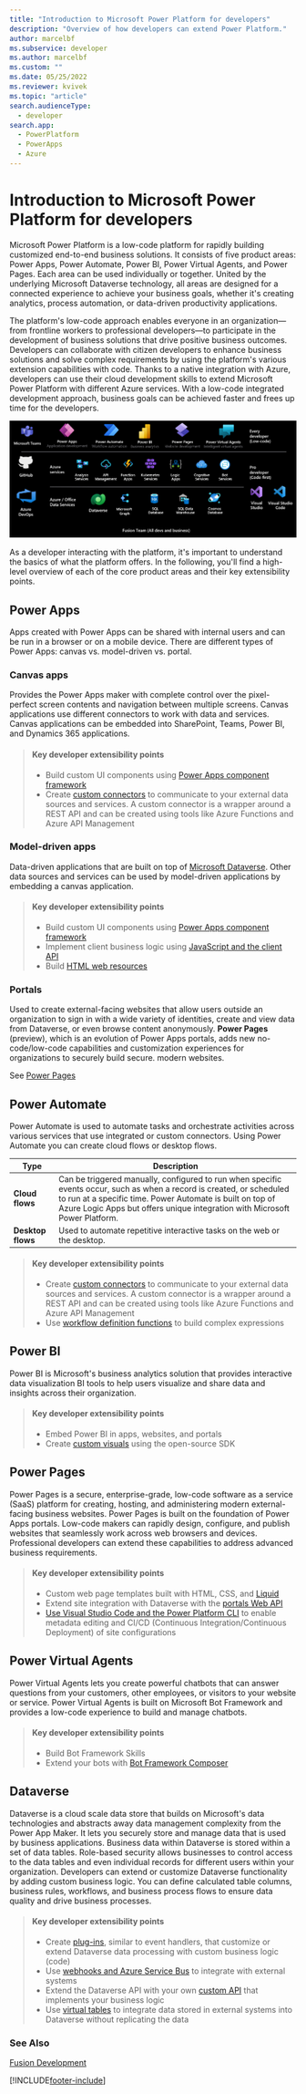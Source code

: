 ```yaml
---
title: "Introduction to Microsoft Power Platform for developers"
description: "Overview of how developers can extend Power Platform."
author: marcelbf
ms.subservice: developer
ms.author: marcelbf
ms.custom: ""
ms.date: 05/25/2022
ms.reviewer: kvivek
ms.topic: "article"
search.audienceType: 
  - developer
search.app: 
  - PowerPlatform
  - PowerApps
  - Azure
---
```


# Introduction to Microsoft Power Platform for developers

Microsoft Power Platform is a low-code platform for rapidly building customized end-to-end business solutions. It consists of five product areas: Power Apps, Power Automate, Power BI, Power Virtual Agents, and Power Pages. Each area can be used individually or together. United by the underlying Microsoft Dataverse technology, all areas are designed for a connected experience to achieve your business goals, whether it's creating analytics, process automation, or data-driven productivity applications.

The platform's low-code approach enables everyone in an organization&mdash;from frontline workers to professional developers&mdash;to participate in the development of business solutions that drive positive business outcomes. Developers can collaborate with citizen developers to enhance business solutions and solve complex requirements by using the platform's various extension capabilities with code. Thanks to a native integration with Azure, developers can use their cloud development skills to extend Microsoft Power Platform with different Azure services. With a low-code integrated development approach, business goals can be achieved faster and frees up time for the developers.

![Power Platform.](media/power-platform.png "Power Platform")

As a developer interacting with the platform, it's important to understand the basics of what the platform offers. In the following, you'll find a high-level overview of each of the core product areas and their key extensibility points.

## Power Apps 

Apps created with Power Apps can be shared with internal users and can be run in a browser or on a mobile device. There are different types of Power Apps: canvas vs. model-driven vs. portal.

### Canvas apps

Provides the Power Apps maker with complete control over the pixel-perfect screen contents and navigation between multiple screens. Canvas applications use different connectors to work with data and services. Canvas applications can be embedded into SharePoint, Teams, Power BI, and Dynamics 365 applications.

> #### Key developer extensibility points
> - Build custom UI components using [Power Apps component framework](/power-apps/developer/component-framework/overview)
> - Create [custom connectors](/connectors/custom-connectors/) to communicate to your external data sources and services. A custom connector is a wrapper around a REST API and can be created using tools like Azure Functions and Azure API Management

### Model-driven apps  

Data-driven applications that are built on top of [Microsoft Dataverse](#dataverse). Other data sources and services can be used by model-driven applications by embedding a canvas application.

> #### Key developer extensibility points
> - Build custom UI components using [Power Apps component framework](/power-apps/developer/component-framework/overview)
> - Implement client business logic using [JavaScript and the client API](/power-apps/developer/model-driven-apps/client-scripting)
> - Build [HTML web resources](/power-apps/developer/model-driven-apps/webpage-html-web-resources)

### Portals

Used to create external-facing websites that allow users outside an organization to sign in with a wide variety of identities, create and view data from Dataverse, or even browse content anonymously. **Power Pages** (preview), which is an evolution of Power Apps portals, adds new no-code/low-code capabilities and customization experiences  for organizations to securely build secure. modern websites.

See [Power Pages](#power-pages)

## Power Automate

Power Automate is used to automate tasks and orchestrate activities across various services that use integrated or custom connectors. Using Power Automate you can create cloud flows or desktop flows.

| Type | Description |
| ---- | ---- |
| **Cloud flows** | Can be triggered manually, configured to run when specific events occur, such as when a record is created, or scheduled to run at a specific time. Power Automate is built on top of Azure Logic Apps but offers unique integration with Microsoft Power Platform. |
| **Desktop flows** | Used to automate repetitive interactive tasks on the web or the desktop. |

> #### Key developer extensibility points
> - Create [custom connectors](/connectors/custom-connectors/) to communicate to your external data sources and services. A custom connector is a wrapper around a REST API and can be created using tools like Azure Functions and Azure API Management
> - Use [workflow definition functions](/power-automate/developer/custom-cds-for-apps-workflow-activities) to build complex expressions

## Power BI

Power BI is Microsoft's business analytics solution that provides interactive data visualization BI tools to help users visualize and share data and insights across their organization.

> #### Key developer extensibility points
> - Embed Power BI in apps, websites, and portals
> - Create [custom visuals](/power-bi/developer/visuals/power-bi-custom-visuals) using the open-source SDK

## Power Pages

Power Pages is a secure, enterprise-grade, low-code software as a service (SaaS) platform for creating, hosting, and administering modern external-facing business websites. Power Pages is built on the foundation of Power Apps portals. Low-code makers can rapidly design, configure, and publish websites that seamlessly work across web browsers and devices. Professional developers can extend these capabilities to address advanced business requirements.

> #### Key developer extensibility points
> - Custom web page templates built with HTML, CSS, and [Liquid](/power-pages/configure/liquid-overview)
> - Extend site integration with Dataverse with the [portals Web API](/power-pages/configure/web-api-overview)
> - [Use Visual Studio Code and the Power Platform CLI](/power-pages/configure/cli-tutorial) to enable metadata editing and CI/CD (Continuous Integration/Continuous Deployment) of site configurations

## Power Virtual Agents

Power Virtual Agents lets you create powerful chatbots that can answer questions from your customers, other employees, or visitors to your website or service. Power Virtual Agents is built on Microsoft Bot Framework and provides a low-code experience to build and manage chatbots.

> #### Key developer extensibility points
> - Build Bot Framework Skills
> - Extend your bots with [Bot Framework Composer](/power-virtual-agents/advanced-bot-framework-composer)

## Dataverse

Dataverse is a cloud scale data store that builds on Microsoft's data technologies and abstracts away data management complexity from the Power App Maker. It lets you securely store and manage data that is used by business applications. Business data within Dataverse is stored within a set of data tables. Role-based security allows businesses to control access to the data tables and even individual records for different users within your organization. Developers can extend or customize Dataverse functionality by adding custom business logic. You can define calculated table columns, business rules, workflows, and business process flows to ensure data quality and drive business processes.

> #### Key developer extensibility points
> - Create [plug-ins](/power-apps/developer/data-platform/plug-ins), similar to event handlers, that customize or extend Dataverse data processing with custom business logic (code)
> - Use [webhooks and Azure Service Bus](/power-apps/developer/data-platform/use-webhooks) to integrate with external systems
> - Extend the Dataverse API with your own [custom API](/power-apps/developer/data-platform/custom-api) that implements your business logic
> - Use [virtual tables](/power-apps/developer/data-platform/virtual-entities/get-started-ve) to integrate data stored in external systems into Dataverse without replicating the data



### See Also

[Fusion Development](fusion-development.md)<br/>

[!INCLUDE[footer-include](../includes/footer-banner.md)]
